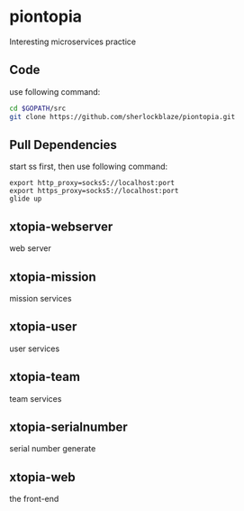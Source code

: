 # piontopia

Interesting microservices practice

## Code

use following command:

```sh
cd $GOPATH/src
git clone https://github.com/sherlockblaze/piontopia.git
```

## Pull Dependencies

start ss first, then use following command:

```
export http_proxy=socks5://localhost:port
export https_proxy=socks5://localhost:port
glide up
```

## xtopia-webserver

web server

## xtopia-mission

mission services

## xtopia-user

user services

## xtopia-team

team services

## xtopia-serialnumber

serial number generate

## xtopia-web

the front-end
